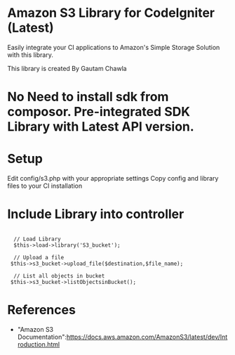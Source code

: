 # Amazon S3 Library for CodeIgniter (Latest)

Easily integrate your CI applications to Amazon's Simple Storage Solution with this library.

This library is created By Gautam Chawla
# No Need to install sdk from composor. Pre-integrated SDK Library with Latest API version.
# Setup

 Edit config/s3.php with your appropriate settings
 Copy config and library files to your CI installation
 
 # Include Library into controller
 <pre><code>
  // Load Library
  $this->load->library('S3_bucket');
  
  // Upload a file
 $this->s3_bucket->upload_file($destination,$file_name);
  
  // List all objects in bucket
 $this->s3_bucket->listObjectsinBucket();
</code></pre>

# References

* "Amazon S3 Documentation":https://docs.aws.amazon.com/AmazonS3/latest/dev/Introduction.html
